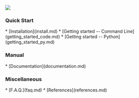 
[<img src="https://dragonfly.github.io/images/dragonfly_bigwords.png"/>](.)


<h3>Quick Start</h3>
  * [Installation](install.md)
  * [Getting started -- Command Line](getting_started_code.md)
  * [Getting started -- Python](getting_started_py.md)

<h3>Manual</h3>
  * [Documentation](documentation.md)

<h3>Miscellaneous</h3>
  * [F.A.Q.](faq.md)
  * [References](references.md)
